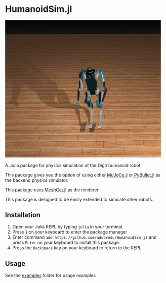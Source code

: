 # HumanoidSim.jl

<!-- <img src="media/digitsim.gif" width="200" height="180" /> -->
![](media/digitsim.gif)

A Julia package for physics simulation of the Digit humanoid robot. 

This package gives you the option of using either [MuJoCo.jl](https://github.com/adubredu/MuJoCo.jl) or [PyBullet.jl](https://github.com/adubredu/PyBullet.jl) as the backend physics simulator.  

This package uses [MeshCat.jl](https://github.com/rdeits/MeshCat.jl) as the renderer. 

This package is designed to be easily extended to simulate other robots.

## Installation
1. Open your Julia REPL by typing  `julia` in your terminal.
2. Press `]` on your keyboard to enter the package manager
3. Enter command `add https://github.com/adubredu/HumanoidSim.jl` and press 
`Enter` on your keyboard to install this package.
4. Press the `Backspace` key on your keyboard to return to the REPL


## Usage
See the [examples](examples) folder for usage examples

